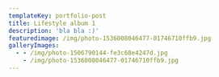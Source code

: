 ```yaml
---
templateKey: portfolio-post
title: Lifestyle album 1
description: 'bla bla :)'
featuredimage: /img/photo-1536008046477-01746710ffb9.jpg
galleryImages:
  - - /img/photo-1506790144-fe3c68e4247d.jpg
    - /img/photo-1536008046477-01746710ffb9.jpg
---
```


